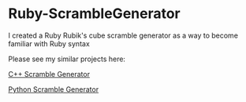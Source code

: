 # Ruby-ScrambleGenerator
I created a Ruby Rubik's cube scramble generator as a way to become familiar with Ruby syntax

Please see my similar projects here:

[C++ Scramble Generator](https://github.com/theriley106/C-ScrambleGenerator)



[Python Scramble Generator](https://github.com/theriley106/CubeScrambleGenerator)
